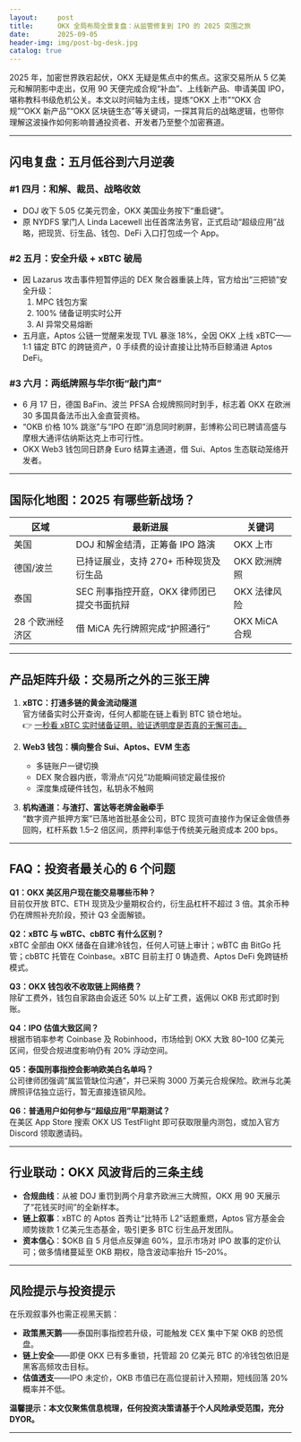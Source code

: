 ```yaml
---
layout:     post
title:      OKX 全局布局全景复盘：从监管修复到 IPO 的 2025 突围之旅
date:       2025-09-05
header-img: img/post-bg-desk.jpg
catalog: true
---
```


2025 年，加密世界跌宕起伏，OKX 无疑是焦点中的焦点。这家交易所从 5 亿美元和解阴影中走出，仅用 90 天便完成合规“补血”、上线新产品、申请美国 IPO，堪称教科书级危机公关。本文以时间轴为主线，提炼“OKX 上市”“OKX 合规”“OKX 新产品”“OKX 区块链生态”等关键词，一探其背后的战略逻辑，也带你理解这波操作如何影响普通投资者、开发者乃至整个加密赛道。

---

## 闪电复盘：五月低谷到六月逆袭

### #1 四月：和解、裁员、战略收敛  
- DOJ 收下 5.05 亿美元罚金，OKX 美国业务按下“重启键”。  
- 原 NYDFS 掌门人 Linda Lacewell 出任首席法务官，正式启动“超级应用”战略，把现货、衍生品、钱包、DeFi 入口打包成一个 App。  

### #2 五月：安全升级 + xBTC 破局  
- 因 Lazarus 攻击事件短暂停运的 DEX 聚合器重装上阵，官方给出“三把锁”安全升级：  
  1. MPC 钱包方案  
  2. 100% 储备证明实时公开  
  3. AI 异常交易熔断  
- 五月底，Aptos 公链一觉醒来发现 TVL 暴涨 18%，全因 OKX 上线 xBTC——1:1 锚定 BTC 的跨链资产，0 手续费的设计直接让比特币巨鲸涌进 Aptos DeFi。  

### #3 六月：两纸牌照与华尔街“敲门声”  
- 6 月 17 日，德国 BaFin、波兰 PFSA 合规牌照同时到手，标志着 OKX 在欧洲 30 多国具备法币出入金直营资格。  
- “OKB 价格 10% 跳涨”与“IPO 在即”消息同时刷屏，彭博称公司已聘请高盛与摩根大通评估纳斯达克上市可行性。  
- OKX Web3 钱包同日跻身 Euro 结算主通道，借 Sui、Aptos 生态联动笼络开发者。

---

## 国际化地图：2025 有哪些新战场？

| 区域        | 最新进展                                              | 关键词                 |
|-------------|-------------------------------------------------------|------------------------|
| 美国        | DOJ 和解金结清，正筹备 IPO 路演                       | OKX 上市               |
| 德国/波兰   | 已持证展业，支持 270+ 币种现货及衍生品                 | OKX 欧洲牌照           |
| 泰国        | SEC 刑事指控开庭，OKX 律师团已提交书面抗辩             | OKX 法律风险           |
| 28 个欧洲经济区 | 借 MiCA 先行牌照完成“护照通行”                        | OKX MiCA 合规          |

---

## 产品矩阵升级：交易所之外的三张王牌

1. **xBTC：打通多链的黄金流动隧道**  
   官方储备实时公开查询，任何人都能在链上看到 BTC 锁仓地址。  
   👉 [一秒看 xBTC 实时储备证明，验证透明度是否真的无懈可击。](https://okxdog.com/)

2. **Web3 钱包：横向整合 Sui、Aptos、EVM 生态**  
   - 多链账户一键切换  
   - DEX 聚合器内嵌，零滑点“闪兑”功能瞬间锁定最佳报价  
   - 深度集成硬件钱包，私钥永不触网  

3. **机构通道：与渣打、富达等老牌金融牵手**  
   “数字资产抵押方案”已落地首批基金公司，BTC 现货可直接作为保证金做债券回购，杠杆系数 1.5–2 倍区间，质押利率低于传统美元融资成本 200 bps。  

---

## FAQ：投资者最关心的 6 个问题

**Q1：OKX 美区用户现在能交易哪些币种？**  
目前仅开放 BTC、ETH 现货及少量期权合约，衍生品杠杆不超过 3 倍。其余币种仍在牌照补充阶段，预计 Q3 全面解锁。

**Q2：xBTC 与 wBTC、cbBTC 有什么区别？**  
xBTC 全部由 OKX 储备在自建冷钱包，任何人可链上审计；wBTC 由 BitGo 托管；cbBTC 托管在 Coinbase。xBTC 目前主打 0 铸造费、Aptos DeFi 免跨链桥模式。

**Q3：OKX 钱包收不收取链上网络费？**  
除矿工费外，钱包自家路由会返还 50% 以上矿工费，返佣以 OKB 形式即时到账。

**Q4：IPO 估值大致区间？**  
根据市销率参考 Coinbase 及 Robinhood，市场给到 OKX 大致 80–100 亿美元区间，但受合规进度影响仍有 20% 浮动空间。

**Q5：泰国刑事指控会影响欧美白名单吗？**  
公司律师团强调“属监管缺位沟通”，并已采购 3000 万美元合规保险。欧洲与北美牌照评估独立运行，暂无直接连锁风险。

**Q6：普通用户如何参与“超级应用”早期测试？**  
在美区 App Store 搜索 OKX US TestFlight 即可获取限量内测包，或加入官方 Discord 领取邀请码。

---

## 行业联动：OKX 风波背后的三条主线

- **合规曲线**：从被 DOJ 重罚到两个月拿齐欧洲三大牌照，OKX 用 90 天展示了“花钱买时间”的全新样本。  
- **链上叙事**：xBTC 的 Aptos 首秀让“比特币 L2”话题重燃，Aptos 官方基金会顺势拨款 1 亿美元生态基金，吸引更多 BTC 衍生品开发团队。  
- **资本信心**：$OKB 自 5 月低点反弹逾 60%，显示市场对 IPO 故事的定价认可；做多情绪蔓延至 OKB 期权，隐含波动率抬升 15–20%。  

---

## 风险提示与投资提示

在乐观叙事外也需正视黑天鹅：  
- **政策黑天鹅**——泰国刑事指控若升级，可能触发 CEX 集中下架 OKB 的恐慌盘。  
- **链上安全**——即便 OKX 已有多重锁，托管超 20 亿美元 BTC 的冷钱包依旧是黑客高频攻击目标。  
- **估值透支**——IPO 未定价，OKB 市值已在高位提前计入预期，短线回落 20% 概率并不低。

**温馨提示：本文仅聚焦信息梳理，任何投资决策请基于个人风险承受范围，充分 DYOR。**

---